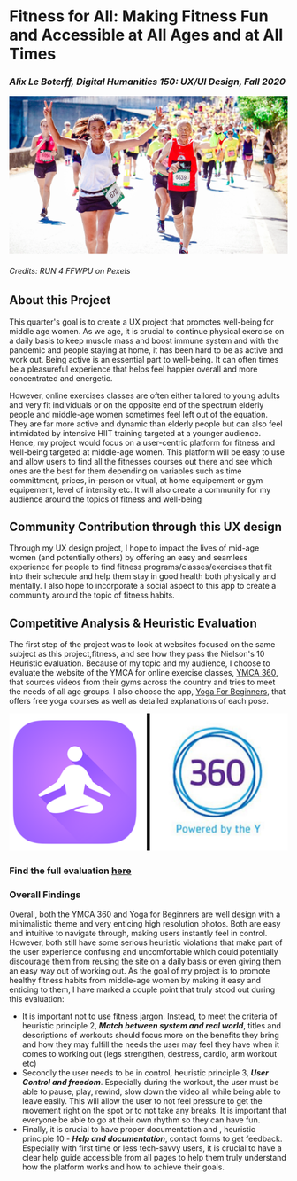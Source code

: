 # Fitness for All: Making Fitness Fun and Accessible at All Ages and at All Times 
### *Alix Le Boterff, Digital Humanities 150: UX/UI Design, Fall 2020*

![people running a marathon](./running.jpg)
###### *Credits: RUN 4 FFWPU on Pexels*

## About this Project
This quarter's goal is to create a UX project that promotes well-being for middle age women. As we age, it is crucial to continue physical exercise on a daily basis to keep muscle mass and boost immune system and with the pandemic and people staying at home, it has been hard to be as active and work out. Being active is an essential part to well-being. It can often times be a pleasureful experience that helps feel happier overall and more concentrated and energetic.

However, online exercises classes are often either tailored to young adults and very fit individuals or on the opposite end of the spectrum elderly people and middle-age women sometimes feel left out of the equation. They are far more active and dynamic than elderly people but can also feel intimidated by intensive HIIT training targeted at a younger audience. Hence, my project would focus on a user-centric platform for fitness and well-being targeted at middle-age women. This platform will be easy to use and allow users to find all the fitnesses courses out there and see which ones are the best for them depending on variables such as time committment, prices, in-person or vitual, at home equipement or gym equipement, level of intensity etc. It will also create a community for my audience around the topics of fitness and well-being

## Community Contribution through this UX design

Through my UX design project, I hope to impact the lives of mid-age women (and potentially others) by offering an easy and seamless experience for people to find fitness programs/classes/exercises that fit into their schedule and help them stay in good health both physically and mentally. I also hope to incorporate a social aspect to this app to create a community around the topic of fitness habits. 

## Competitive Analysis & Heuristic Evaluation

The first step of the project was to look at websites focused on the same subject as this project,fitness, and see how they pass the Nielson's 10 Heuristic evaluation. Because of my topic and my audience, I choose to evaluate the website of the YMCA for online exercise classes, [YMCA 360](https://ymca360.org/on-demand), that sources videos from their gyms across the country and tries to meet the needs of all age groups. I also choose the app, [Yoga For Beginners](https://apps.apple.com/us/app/yoga-for-beginners-mind-body/id1382141225), that offers free yoga courses as well as detailed explanations of each pose. 

![competitors used for heuristic evaluation](./competitors.png)

### Find the full evaluation [here](assignment1/heuristicevaluation.md)

### Overall Findings

Overall, both the YMCA 360 and Yoga for Beginners are well design with a minimalistic theme and very enticing high resolution photos. Both are easy and intuitive to navigate through, making users instantly feel in control. However, both still have some serious heuristic violations that make part of the user experience confusing and uncomfortable which could potentially discourage them from reusing the site on a daily basis or even giving them an easy way out of working out. As the goal of my project is to promote healthy fitness habits from middle-age women by making it easy and enticing to them, I have marked a couple point that truly stood out during this evaluation:
* It is important not to use fitness jargon. Instead, to meet the criteria of heuristic principle 2, ***Match between system and real world***, titles and descriptions of workouts should focus more on the benefits they bring and how they may fulfill the needs the user may feel they have when it comes to working out (legs strengthen, destress, cardio, arm workout etc)
* Secondly the user needs to be in control, heuristic principle 3, ***User Control and freedom***. Especially during the workout, the user must be able to pause, play, rewind, slow down the video all while being able to leave easily. This will allow the user to not feel pressure to get the movement right on the spot or to not take any breaks. It is important that everyone be able to go at their own rhythm so they can have fun.
* Finally, it is crucial to have proper documentation and , heuristic principle 10 - ***Help and documentation***, contact forms to get feedback. Especially with first time or less tech-savvy users, it is crucial to have a clear help guide accessible from all pages to help them truly understand how the platform works and how to achieve their goals. 




